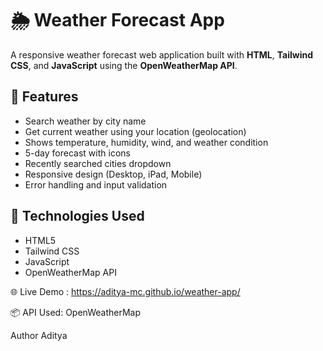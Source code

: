 # 🌦️ Weather Forecast App

A responsive weather forecast web application built with **HTML**, **Tailwind CSS**, and **JavaScript** using the **OpenWeatherMap API**.

## 🚀 Features

- Search weather by city name
- Get current weather using your location (geolocation)
- Shows temperature, humidity, wind, and weather condition
- 5-day forecast with icons
- Recently searched cities dropdown
- Responsive design (Desktop, iPad, Mobile)
- Error handling and input validation

## 🔧 Technologies Used

- HTML5
- Tailwind CSS
- JavaScript
- OpenWeatherMap API

🌐 Live Demo : https://aditya-mc.github.io/weather-app/


📦 API Used: 
OpenWeatherMap

Author
Aditya
